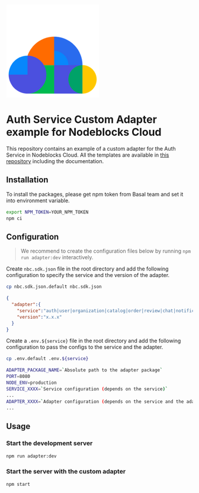 <img src="./docs/logo.png">

# Auth Service Custom Adapter example for Nodeblocks Cloud

This repository contains an example of a custom adapter for the Auth Service in Nodeblocks Cloud.
All the templates are available in [this repository](https://github.com/basaldev/nodeblocks-cloud-custom-adapter-template) including the documentation.

## Installation

To install the packages, please get npm token from Basal team and set it into environment variable.

```bash
export NPM_TOKEN=YOUR_NPM_TOKEN
npm ci
```

## Configuration

> We recommend to create the configuration files below by running `npm run adapter:dev` interactively.

Create `nbc.sdk.json` file in the root directory and add the following configuration to specify the service and the version of the adapter.

```bash
cp nbc.sdk.json.default nbc.sdk.json
```

```json
{
  "adapter":{
    "service":"auth|user|organization|catalog|order|review|chat|notification",
    "version":"x.x.x"
  }
}
```

Create a `.env.${service}` file in the root directory and add the following configuration to pass the configs to the service and the adapter.

```bash
cp .env.default .env.${service}
```

```bash
ADAPTER_PACKAGE_NAME=`Absolute path to the adapter package`
PORT=8080
NODE_ENV=production
SERVICE_XXXX=`Service configuration (depends on the service)`
...
ADAPTER_XXXX=`Adapter configuration (depends on the service and the adapter)`
...
```

## Usage

### Start the development server

```bash
npm run adapter:dev
```

### Start the server with the custom adapter

```bash
npm start
```